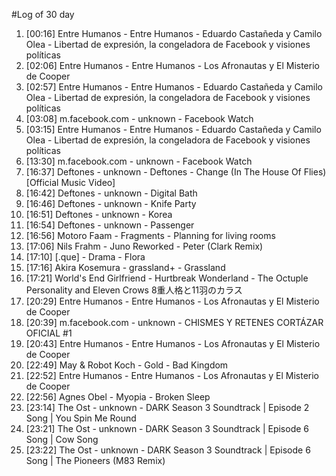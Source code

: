 #Log of 30 day

1. [00:16] Entre Humanos - Entre Humanos - Eduardo Castañeda y Camilo Olea - Libertad de expresión, la congeladora de Facebook y visiones políticas
1. [02:06] Entre Humanos - Entre Humanos - Los Afronautas y El Misterio de Cooper
1. [02:57] Entre Humanos - Entre Humanos - Eduardo Castañeda y Camilo Olea - Libertad de expresión, la congeladora de Facebook y visiones políticas
1. [03:08] m.facebook.com - unknown - Facebook Watch
1. [03:15] Entre Humanos - Entre Humanos - Eduardo Castañeda y Camilo Olea - Libertad de expresión, la congeladora de Facebook y visiones políticas
1. [13:30] m.facebook.com - unknown - Facebook Watch
1. [16:37] Deftones - unknown - Deftones - Change (In The House Of Flies) [Official Music Video]
1. [16:42] Deftones - unknown - Digital Bath
1. [16:46] Deftones - unknown - Knife Party
1. [16:51] Deftones - unknown - Korea
1. [16:54] Deftones - unknown - Passenger
1. [16:56] Motoro Faam - Fragments - Planning for living rooms
1. [17:06] Nils Frahm - Juno Reworked - Peter (Clark Remix)
1. [17:10] [.que] - Drama - Flora
1. [17:16] Akira Kosemura - grassland+ - Grassland
1. [17:21] World's End Girlfriend - Hurtbreak Wonderland - The Octuple Personality and Eleven Crows 8重人格と11羽のカラス
1. [20:29] Entre Humanos - Entre Humanos - Los Afronautas y El Misterio de Cooper
1. [20:39] m.facebook.com - unknown - CHISMES Y RETENES CORTÁZAR OFICIAL #1
1. [20:43] Entre Humanos - Entre Humanos - Los Afronautas y El Misterio de Cooper
1. [22:49] May & Robot Koch - Gold - Bad Kingdom
1. [22:52] Entre Humanos - Entre Humanos - Los Afronautas y El Misterio de Cooper
1. [22:56] Agnes Obel - Myopia - Broken Sleep
1. [23:14] The Ost - unknown - DARK Season 3 Soundtrack | Episode 2 Song | You Spin Me Round
1. [23:21] The Ost - unknown - DARK Season 3 Soundtrack | Episode 6 Song | Cow Song
1. [23:22] The Ost - unknown - DARK Season 3 Soundtrack | Episode 6 Song | The Pioneers (M83 Remix)
